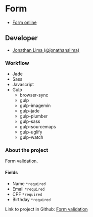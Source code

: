 # Form

- [Form online](http://)

## Developer
- [Jonathan Lima (@jonathanslima)](https://github.com/jonathanslima)

### Workflow
- Jade
- Sass
- Javascript
- Gulp
	- browser-sync
	- gulp
	- gulp-imagemin
	- gulp-jade
	- gulp-plumber
	- gulp-sass
	- gulp-sourcemaps
	- gulp-uglify
	- gulp-watch

### About the project

Form validation.

#### Fields

- Name 			`*required`
- Email 		`*required`
- CPF 			`*required`
- Birthday 	`*required`

Link to project in Github: [Form validation](https://github.com/)